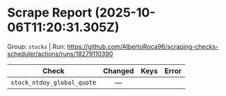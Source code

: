 # Scrape Report (2025-10-06T11:20:31.305Z)

Group: `stocks`  |  Run: https://github.com/AlbertoRoca96/scraping-checks-scheduler/actions/runs/18279110390

| Check | Changed | Keys | Error |
|---|:---:|:--|:--|
| `stock_ntdoy_global_quote` | — |  |  |
